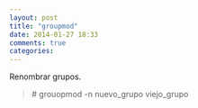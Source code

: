 ```yaml
---
layout: post
title: "groupmod"
date: 2014-01-27 18:33
comments: true
categories: 
---
```

Renombrar grupos.

>\# grouopmod -n nuevo_grupo viejo_grupo

